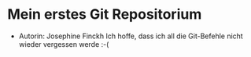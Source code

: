 # Mein erstes Git Repositorium

- Autorin: Josephine Finckh
Ich hoffe, dass ich all die Git-Befehle nicht wieder vergessen werde :-(
